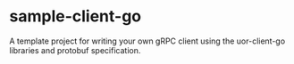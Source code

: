 # sample-client-go
A template project for writing your own gRPC client using the uor-client-go libraries and protobuf specification.
